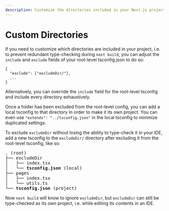 ```yaml
---
description: Customize the directories included in your Next.js project.
---
```


# Custom Directories

If you need to customize which directories are included in your project, i.e. to
prevent redundant type-checking during `next build`, you can adjust the
`include` and `exclude` fields of your root-level tsconfig.json to do so:

```none
{
  "exclude": ["excludeDir/"],
  ...
}
```

Alternatively, you can override the `include` field for the root-level tsconfig
and include every directory exhaustively.

Once a folder has been excluded from the root-level config, you can add a local
tsconfig to that directory in order to make it its own project. You can even use
`"extends": "../tsconfig.json"` in the local tsconfig to minimize duplicated
settings.

To exclude `excludeDir` without losing the ability to type-check it in your IDE,
add a new tsconfig to the `excludeDir/` directory after excluding it from the
root-level tsconfig, like so:

<pre>
. (root)
├── excludeDir
│   ├── index.tsx
│   └── <strong>tsconfig.json</strong> (local)
├── pages
│   ├── index.tsx
│   └── utils.ts
└── <strong>tsconfig.json</strong> (project)
</pre>

Now `next build` will know to ignore `excludeDir`, but `excludeDir` can still be
type-checked as its own project, i.e. while editing its contents in an IDE.
